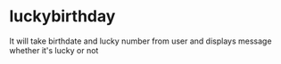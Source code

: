 # luckybirthday
It will take birthdate and lucky number from user and displays message whether it's lucky or not
